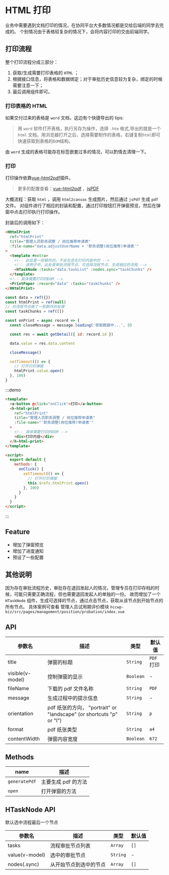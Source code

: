 # HTML 打印

业务中需要遇到文档打印的情况，在协同平台大多数情况都是交给后端的同学去完成的。
个别情况由于表格较复杂的情况下，会将内容打印的交由前端同学。

## 打印流程

整个打印流程分成三部分：

1. 获取/生成需要打印表格的 `HTML` ；
2. 根据接口信息，将表格和数据绑定；对于审批历史信息较为复杂，绑定的时候需要注意一下；
3. 最后调用组件即可。

### 打印表格的 HTML

如果交付过来的表格是 `word` 文档，这边有个快捷导出的 tips:

> 用 `word` 软件打开表格，执行另存为操作，选择 `.htm` 格式,导出的就是一个 `html` 文档。用浏览器打开之后，选择需要制作的表格，右键复制`html`即可快速获取到表格的`DOM`结构。

由 `word` 生成的表格可能存在标签嵌套过多的情况，可以酌情去清理一下。

### 打印

打印操作依靠[vue-html2pdf](https://github.com/kempsteven/vue-html2pdf)插件。

> 更多的配置查看：[vue-html2pdf](https://github.com/kempsteven/vue-html2pdf) ，[jsPDF](https://rawgit.com/MrRio/jsPDF/master/docs/jsPDF.html)

大概流程：获取 `html` ，调用 `html2canvas` 生成图片，然后通过 `jsPdf` 生成 `pdf` 文件。
对组件进行了相应的封装和配置，通过打印按钮打开弹窗预览，然后在弹窗中点击打印执行打印操作。

封装后的调用如下：

```html
<HHtmlPrint
  ref="htmlPrint"
  title="管理人员职务调整 / 岗位推荐申请表"
  :file-name="data.adjustUserName + '职务调整(岗位推荐)申请表'"
>
  <template #extra>
    <!-- 此处是一些额外的，不会包含在打印内容中的 -->
    <!-- 该例子中，此处是审批流程节点，可选择流程节点，生成相应的流程 -->
    <HTaskNode :tasks="data.taskList" :nodes.sync="taskChunks" />
  </template>
  <!-- 具体需要打印的DOM -->
  <PrintPaper :record="data" :tasks="taskChunks" />
</HHtmlPrint>
```

```js
const data = ref({})
const htmlPrint = ref(null)
// 对流程节点做了一些额外的处理
const taskChunks = ref([])

const onPrint = async record => {
  const closeMessage = message.loading('获取数据中...', 0)

  const res = await getDetail({ id: record.id })

  data.value = res.data.content

  closeMessage()

  setTimeout(() => {
    // 打开打印弹窗
    htmlPrint.value.open()
  }, 100)
}
```

:::demo

```html
<template>
  <a-button @click="onClick">打印</a-button>
  <h-html-print
    ref="htmlPrint"
    title="管理人员职务调整 / 岗位推荐申请表"
    :file-name="'职务调整(岗位推荐)申请表'"
  >
    <!-- 具体需要打印的DOM -->
    <div>打印内容</div>
  </h-html-print>
</template>

<script>
  export default {
    methods: {
      onClick() {
        setTimeout(() => {
          // 打开打印弹窗
          this.$refs.htmlPrint.open()
        }, 100)
      }
    }
  }
</script>
```

:::

## Feature

- 增加了弹窗预览
- 增加了进度通知
- 预设了一些配置

## 其他说明

因为存在审批流程历史，审批存在退回发起人的情况，管理专员在打印存档的时候，可能只需要正确流程，但也需要退回发起人的单独的一份。
故而增加了一个 `HTaskNode` 组件，生成可选择的节点，通过点击节点，获取从该节点到开始节点的所有节点。
具体案例可查看 管理人员试用期评价模块 `hccwp-biz/src/pages/management/position/probation/index.vue`

## API

| 参数名           | 描述                                                                 | 类型      | 默认值     |
| ---------------- | -------------------------------------------------------------------- | --------- | ---------- |
| title            | 弹窗的标题                                                           | `String`  | `PDF` 打印 |
| visible(v-model) | 控制弹窗的显示                                                       | `Boolean` | -          |
| fileName         | 下载的 pdf 文件名称                                                  | `String`  | `PDF`      |
| message          | 生成过程中的提示信息                                                 | `String`  | -          |
| orientation      | pdf 纸张的方向， "portrait" or "landscape" (or shortcuts "p" or "l") | `String`  | `p`        |
| format           | pdf 纸张类型                                                         | `String`  | `a4`       |
| contentWidth     | 弹窗内容宽度                                                         | `Boolean` | `672`      |

## Methods

| name          | 描述                |
| ------------- | ------------------- |
| `generatePdf` | 主要生成 pdf 的方法 |
| `open`        | 打开弹窗的方法      |

## HTaskNode API

默认选中流程最后一个节点

| 参数名         | 描述                   | 类型     | 默认值 |
| -------------- | ---------------------- | -------- | ------ |
| tasks          | 流程审批节点列表       | `Array`  | `[]`   |
| value(v-model) | 选中的审批节点         | `String` | -      |
| nodes(.sync)   | 从开始节点到选中的节点 | `Array`  | `[]`   |
